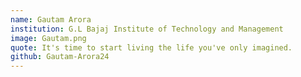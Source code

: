 ```yaml
---
name: Gautam Arora
institution: G.L Bajaj Institute of Technology and Management
image: Gautam.png
quote: It's time to start living the life you've only imagined.
github: Gautam-Arora24
---
```

